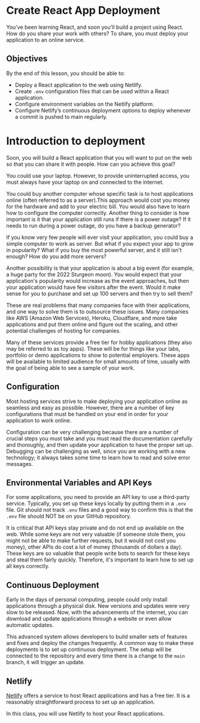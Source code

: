 # Create React App Deployment

You've been learning React, and soon you'll build a project using React. How do you share your work with others? To share, you must deploy your application to an online service.

## Objectives

By the end of this lesson, you should be able to:

- Deploy a React application to the web using Netlify.
- Create `.env` configuration files that can be used within a React application.
- Configure environment variables on the Netlify platform.
- Configure Netlify’s continuous deployment options to deploy whenever a commit is pushed to main regularly.

# Introduction to deployment

Soon, you will build a React application that you will want to put on the web so that you can share it with people. How can you achieve this goal?

You could use your laptop. However, to provide uninterrupted access, you must always have your laptop on and connected to the internet.

You could buy another computer whose specific task is to host applications online (often referred to as a server).This approach would cost you money for the hardware and add to your electric bill. You would also have to learn how to configure the computer correctly. Another thing to consider is how important is it that your application still runs if there is a power outage? If it needs to run during a power outage, do you have a backup generator?

If you know very few people will ever visit your application, you could buy a simple computer to work as server. But what if you expect your app to grow in popularity? What if you buy the most powerful server, and it still isn't enough? How do you add more servers?

Another possibility is that your application is about a big event (for example, a huge party for the 2022 Sturgeon moon). You would expect that your application's popularity would increase as the event approaches, but then your application would have few visitors after the event. Would it make sense for you to purchase and set up 100 servers and then try to sell them?

These are real problems that many companies face with their applications, and one way to solve them is to outsource these issues. Many companies like AWS (Amazon Web Services), Heroku, Cloudflare, and more take applications and put them online and figure out the scaling, and other potential challenges of hosting for companies.

Many of these services provide a free tier for hobby applications (they also may be referred to as toy apps). These will be for things like your labs, portfolio or demo applications to show to potential employers. These apps will be available to limited audience for small amounts of time, usually with the goal of being able to see a sample of your work.

## Configuration

Most hosting services strive to make deploying your application online as seamless and easy as possible. However, there are a number of key configurations that must be handled on your end in order for your application to work online.

Configuration can be very challenging because there are a number of crucial steps you must take and you must read the documentation carefully and thoroughly, and then update your application to have the proper set up. Debugging can be challenging as well, since you are working with a new technology; it always takes some time to learn how to read and solve error messages.

## Environmental Variables and API Keys

For some applications, you need to provide an API key to use a third-party service. Typically, you set up these keys locally by putting them in a `.env` file. Git should not track `.env` files and a good way to confirm this is that the `.env` file should NOT be on your GitHub repository.

It is critical that API keys stay private and do not end up available on the web. While some keys are not very valuable (if someone stole them, you might not be able to make further requests, but it would not cost you money), other APIs do cost a lot of money (thousands of dollars a day). These keys are so valuable that people write bots to search for these keys and steal them fairly quickly. Therefore, it's important to learn how to set up all keys correctly.

## Continuous Deployment

Early in the days of personal computing, people could only install applications through a physical disk. New versions and updates were very slow to be released. Now, with the advancements of the internet, you can download and update applications through a website or even allow automatic updates.

This advanced system allows developers to build smaller sets of features and fixes and deploy the changes frequently. A common way to make these deployments is to set up continuous deployment. The setup will be connected to the repository and every time there is a change to the `main` branch, it will trigger an update.

## Netlify

[Netlify](https://www.netlify.com) offers a service to host React applications and has a free tier. It is a reasonably straightforward process to set up an application.

In this class, you will use Netlify to host your React applications.
